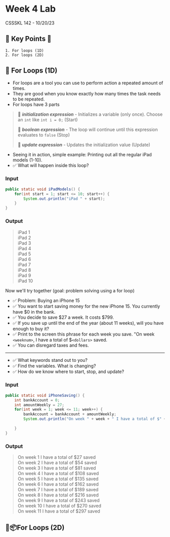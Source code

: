 # Week 4 Lab

CSSSKL 142 - 10/20/23

## 🔑 Key Points 🔑

    1. For loops (1D)
    2. For loops (2D)

## 🔁 For Loops (1D)

* For loops are a tool you can use to perform action a repeated amount of times. 
* They are good when you know exactly how many times the task needs to be repeated.
* For loops have 3 parts

> 📝 ***initialization expression*** - Initializes a variable (only once). Choose an `int` like `int i = 0;` (Start)
>
> 📝 ***boolean expression*** - The loop will continue until this expression evaluates to `false` (Stop)
>
> 📝 ***update expression*** - Updates the initialization value (Update)

* Seeing it in action, simple example: Printing out all the regular iPad models (1-10).
* ✅ What will happen inside this loop?

### Input

```java
public static void iPadModels() {
    for(int start = 1; start <= 10; start++) {
        System.out.println("iPad " + start);
    }
}
```

### Output

> iPad 1<br>
> iPad 2<br>
> iPad 3<br>
> iPad 4<br>
> iPad 5<br>
> iPad 6<br>
> iPad 7<br>
> iPad 8<br>
> iPad 9<br>
> iPad 10<br>

Now we'll try together (goal: problem solving using a for loop)
* ✅ Problem: Buying an iPhone 15
* ✅ You want to start saving money for the new iPhone 15. You currently have $0 in the bank.
* ✅ You decide to save $27 a week. It costs $799.
* ✅ If you save up until the end of the year (about 11 weeks), will you have enough to buy it?
* ✅ Print to the screen this phrase for each week you save.
"On week `<weeknum>`, I have a total of $`<dollars>` saved.
* ✅ You can disregard taxes and fees.
-----
* ✅ What keywords stand out to you?
* ✅ Find the variables. What is changing?
* ✅ How do we know where to start, stop, and update?

### Input

```java
public static void iPhoneSaving() {
    int bankAccount = 0;
    int amountWeekly = 27;
    for(int week = 1; week <= 11; week++) {
        bankAccount = bankAccount + amountWeekly;
        System.out.println("On week " + week + " I have a total of $" + bankAccount + " saved");
        
    }
}
```
### Output

> On week 1 I have a total of $27 saved<br>
> On week 2 I have a total of $54 saved<br>
> On week 3 I have a total of $81 saved<br>
> On week 4 I have a total of $108 saved<br>
> On week 5 I have a total of $135 saved<br>
> On week 6 I have a total of $162 saved<br>
> On week 7 I have a total of $189 saved<br>
> On week 8 I have a total of $216 saved<br>
> On week 9 I have a total of $243 saved<br>
> On week 10 I have a total of $270 saved<br>
> On week 11 I have a total of $297 saved<br>
## 🔁📦For Loops (2D)
        
